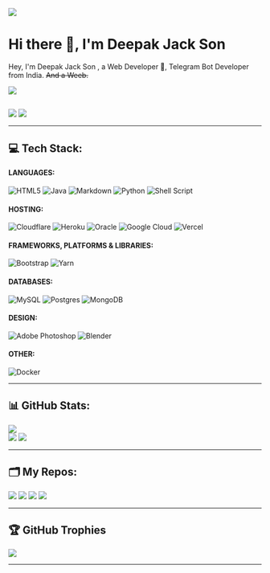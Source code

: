 
<p><kbd><img align="center" src="https://te.legra.ph/file/75a8f90118f823b21273d.png" /></kbd></p>

# Hi there 👋, I'm Deepak Jack Son 

Hey, I'm Deepak Jack Son , a Web Developer 🚀, Telegram Bot Developer from India. ~~And a Weeb.~~

[![](https://visitcount.itsvg.in/api?id=DeepakJackSon&icon=0&color=12)](https://visitcount.itsvg.in/analytics/DeepakJackSon)

##
![](https://github-readme-streak-stats.herokuapp.com/?user=DeepakJackSon&theme=dark&hide_border=false)
![](https://metrics.lecoq.io/DeepakJackSon?template=classic&base.header=0&base.metadata=0&isocalendar=1&languages=1&people=1&isocalendar.duration=half-year&languages.limit=10&languages.sections=most-used&languages.colors=github&languages.threshold=0%25&languages.indepth=false&languages.recent.load=300&languages.recent.days=14&people.limit=24&people.size=28&people.types=followers%2C%20following&people.identicons=false&people.shuffle=false&config.timezone=Asia%2FCalcutta)

---

## 💻 Tech Stack:

<h4>LANGUAGES:</h4>

<img alt="HTML5" src="https://img.shields.io/badge/html5-%23E34F26.svg?style=for-the-badge&logo=html5&logoColor=white" /> <img alt="Java" src="https://img.shields.io/badge/java-%23ED8B00.svg?style=for-the-badge&logo=java&logoColor=white" /> <img alt="Markdown" src="https://img.shields.io/badge/markdown-%23000000.svg?style=for-the-badge&logo=markdown&logoColor=white" />
<img alt="Python" src="https://img.shields.io/badge/python-3670A0?style=for-the-badge&logo=python&logoColor=ffdd54" /> <img alt="Shell Script" src="https://img.shields.io/badge/shell_script-%23121011.svg?style=for-the-badge&logo=gnu-bash&logoColor=white" />

#### HOSTING:

![Cloudflare](https://img.shields.io/badge/Cloudflare-F38020?style=for-the-badge&logo=Cloudflare&logoColor=white)
![Heroku](https://img.shields.io/badge/heroku-%23430098.svg?style=for-the-badge&logo=heroku&logoColor=white)
![Oracle](https://img.shields.io/badge/Oracle-F80000?style=for-the-badge&logo=oracle&logoColor=white)
![Google Cloud](https://img.shields.io/badge/Google%20Cloud-%234285F4.svg?style=for-the-badge&logo=google-cloud&logoColor=white)
![Vercel](https://img.shields.io/badge/vercel-%23000000.svg?style=for-the-badge&logo=vercel&logoColor=white)

#### FRAMEWORKS, PLATFORMS & LIBRARIES:
![Bootstrap](https://img.shields.io/badge/bootstrap-%23563D7C.svg?style=for-the-badge&logo=bootstrap&logoColor=white)
![Yarn](https://img.shields.io/badge/yarn-%232C8EBB.svg?style=for-the-badge&logo=yarn&logoColor=white)

#### DATABASES:
![MySQL](https://img.shields.io/badge/mysql-%2300f.svg?style=for-the-badge&logo=mysql&logoColor=white)
![Postgres](https://img.shields.io/badge/postgres-%23316192.svg?style=for-the-badge&logo=postgresql&logoColor=white)
![MongoDB](https://img.shields.io/badge/MongoDB-%234ea94b.svg?style=for-the-badge&logo=mongodb&logoColor=white)

#### DESIGN:
![Adobe Photoshop](https://img.shields.io/badge/adobephotoshop-%2331A8FF.svg?style=for-the-badge&logo=adobephotoshop&logoColor=white)
![Blender](https://img.shields.io/badge/blender-%23F5792A.svg?style=for-the-badge&logo=blender&logoColor=white)

#### OTHER:
![Docker](https://img.shields.io/badge/docker-%230db7ed.svg?style=for-the-badge&logo=docker&logoColor=white)

---

## 📊 GitHub Stats:

![](https://github-readme-stats.vercel.app/api?username=DeepakJackSon&theme=dark&hide_border=false&include_all_commits=true&count_private=true&show_icons=true)<br/>
![](https://github-readme-stats.vercel.app/api/top-langs/?username=DeepakJackSon&theme=dark&hide_border=false&include_all_commits=true&count_private=true&layout=compact)
![](https://activity-graph.herokuapp.com/graph?username=DeepakJackSon&theme=redical&hide_title=false&hide_border=false)

---

## 🗂 My Repos:

![](https://github-readme-stats.vercel.app/api/pin/?username=DeepakJackSon&repo=ShuKurenaiXRoBot&theme=dark)
![](https://github-readme-stats.vercel.app/api/pin/?username=DeepakJackSon&repo=WolfXCloud&theme=dark)
![](https://github-readme-stats.vercel.app/api/pin/?username=DeepakJackSon&repo=MusicPlayer&theme=dark)
![](https://github-readme-stats.vercel.app/api/pin/?username=DeepakJackSon&repo=StatusBots&theme=dark)

---

## 🏆 GitHub Trophies

![](https://github-profile-trophy.vercel.app/?username=DeepakJackSon&theme=radical&no-frame=false&no-bg=true&margin-w=4)

---




